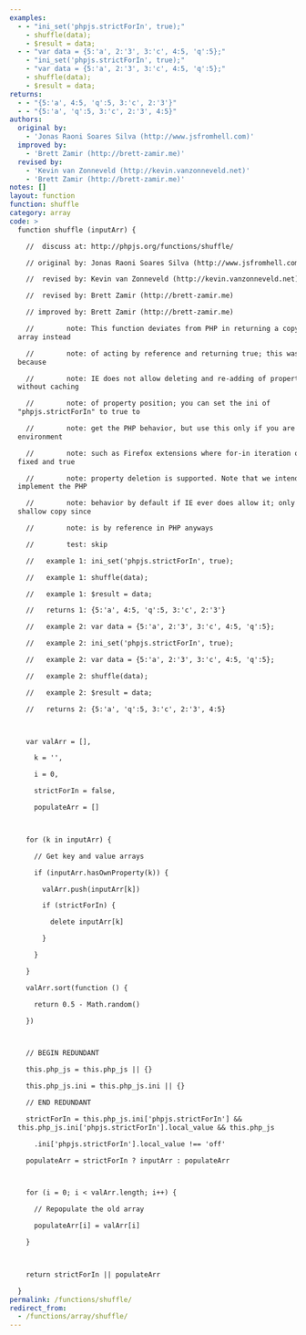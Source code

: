 ```yaml
---
examples:
  - - "ini_set('phpjs.strictForIn', true);"
    - shuffle(data);
    - $result = data;
  - - "var data = {5:'a', 2:'3', 3:'c', 4:5, 'q':5};"
    - "ini_set('phpjs.strictForIn', true);"
    - "var data = {5:'a', 2:'3', 3:'c', 4:5, 'q':5};"
    - shuffle(data);
    - $result = data;
returns:
  - - "{5:'a', 4:5, 'q':5, 3:'c', 2:'3'}"
  - - "{5:'a', 'q':5, 3:'c', 2:'3', 4:5}"
authors:
  original by:
    - 'Jonas Raoni Soares Silva (http://www.jsfromhell.com)'
  improved by:
    - 'Brett Zamir (http://brett-zamir.me)'
  revised by:
    - 'Kevin van Zonneveld (http://kevin.vanzonneveld.net)'
    - 'Brett Zamir (http://brett-zamir.me)'
notes: []
layout: function
function: shuffle
category: array
code: >
  function shuffle (inputArr) {

    //  discuss at: http://phpjs.org/functions/shuffle/

    // original by: Jonas Raoni Soares Silva (http://www.jsfromhell.com)

    //  revised by: Kevin van Zonneveld (http://kevin.vanzonneveld.net)

    //  revised by: Brett Zamir (http://brett-zamir.me)

    // improved by: Brett Zamir (http://brett-zamir.me)

    //        note: This function deviates from PHP in returning a copy of the
  array instead

    //        note: of acting by reference and returning true; this was necessary
  because

    //        note: IE does not allow deleting and re-adding of properties
  without caching

    //        note: of property position; you can set the ini of
  "phpjs.strictForIn" to true to

    //        note: get the PHP behavior, but use this only if you are in an
  environment

    //        note: such as Firefox extensions where for-in iteration order is
  fixed and true

    //        note: property deletion is supported. Note that we intend to
  implement the PHP

    //        note: behavior by default if IE ever does allow it; only gives
  shallow copy since

    //        note: is by reference in PHP anyways

    //        test: skip

    //   example 1: ini_set('phpjs.strictForIn', true);

    //   example 1: shuffle(data);

    //   example 1: $result = data;

    //   returns 1: {5:'a', 4:5, 'q':5, 3:'c', 2:'3'}

    //   example 2: var data = {5:'a', 2:'3', 3:'c', 4:5, 'q':5};

    //   example 2: ini_set('phpjs.strictForIn', true);

    //   example 2: var data = {5:'a', 2:'3', 3:'c', 4:5, 'q':5};

    //   example 2: shuffle(data);

    //   example 2: $result = data;

    //   returns 2: {5:'a', 'q':5, 3:'c', 2:'3', 4:5}



    var valArr = [],

      k = '',

      i = 0,

      strictForIn = false,

      populateArr = []



    for (k in inputArr) {

      // Get key and value arrays

      if (inputArr.hasOwnProperty(k)) {

        valArr.push(inputArr[k])

        if (strictForIn) {

          delete inputArr[k]

        }

      }

    }

    valArr.sort(function () {

      return 0.5 - Math.random()

    })



    // BEGIN REDUNDANT

    this.php_js = this.php_js || {}

    this.php_js.ini = this.php_js.ini || {}

    // END REDUNDANT

    strictForIn = this.php_js.ini['phpjs.strictForIn'] &&
  this.php_js.ini['phpjs.strictForIn'].local_value && this.php_js

      .ini['phpjs.strictForIn'].local_value !== 'off'

    populateArr = strictForIn ? inputArr : populateArr



    for (i = 0; i < valArr.length; i++) {

      // Repopulate the old array

      populateArr[i] = valArr[i]

    }



    return strictForIn || populateArr

  }
permalink: /functions/shuffle/
redirect_from:
  - /functions/array/shuffle/
---
```


<!-- WARNING! This file is auto generated by `npm run web:inject`, do not edit by hand -->
